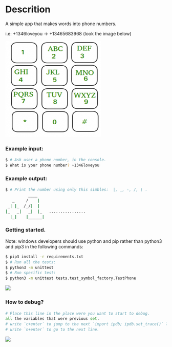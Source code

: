 # Descrition

A simple app that makes words into phone numbers.

i.e: +1346loveyou -> +13465683968 (look the image below)

<img src="./readme_images/Mobile-keypad.png" width="300 px" height="300 px"/>

### Example input:

```bash
$ # Ask user a phone number, in the console.
$ What is your phone number? +1346loveyou
```

### Example output:
```bash
$ # Print the number using only this simbles:  |, _, -, /, \ .
          ____
   _     /    |
 _| |_  /_/|  |
|_   _|   _|  |_   ................
  |_|    |______|
```


### Getting started.

Note: windows developers should use python and pip rather than python3 and pip3 in the following commands:

```bash
$ pip3 install -r requirements.txt
$ # Run all the tests:
$ python3 -m unittest
$ # Run specific test:
$ python3 -m unittest tests.test_symbol_factory.TestPhone
```

<img src="./readme_images/running_unit_test.gif" width="1000 px"/>

### How to debug?

```python
# Place this line in the place were you want to start to debug.
all the variables that were previous set.
# write `c+enter` to jump to the next `import ipdb; ipdb.set_trace()` line.
# write `n+enter` to go to the next line.
```

<img src="./readme_images/ibdb_console.gif" width="1000 px"/>
